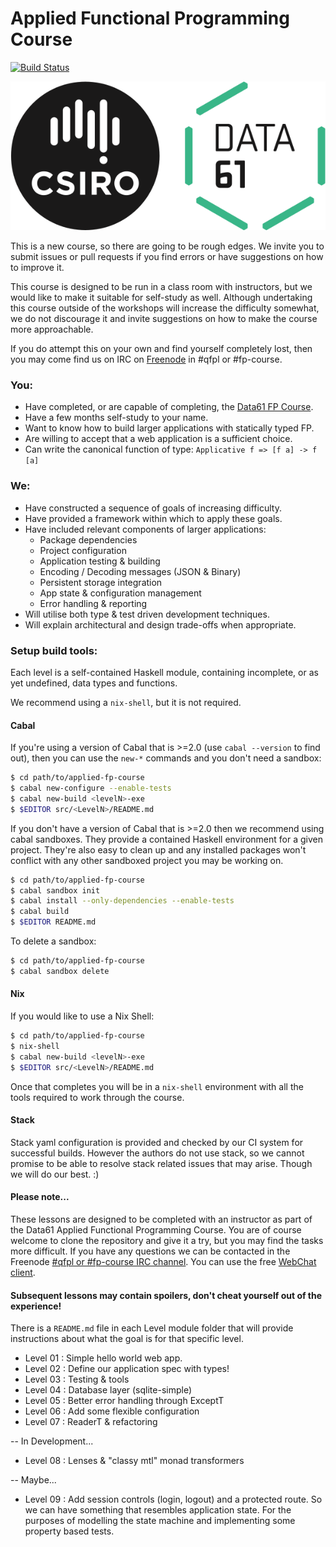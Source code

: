 # Applied Functional Programming Course

[![Build Status](https://travis-ci.org/qfpl/applied-fp-course.svg?branch=master)](https://travis-ci.org/qfpl/applied-fp-course)

![CSIRO's Data61 Logo](https://raw.githubusercontent.com/qfpl/assets/master/data61-transparent-bg.png)

This is a new course, so there are going to be rough edges. We invite you to
submit issues or pull requests if you find errors or have suggestions on how to
improve it.

This course is designed to be run in a class room with instructors, but we
would like to make it suitable for self-study as well. Although undertaking
this course outside of the workshops will increase the difficulty somewhat,
we do not discourage it and invite suggestions on how to make the course more
approachable.

If you do attempt this on your own and find yourself completely lost, then
you may come find us on IRC on [Freenode](https://freenode.net/) in #qfpl or
#fp-course.

### You:

* Have completed, or are capable of completing, the [Data61 FP Course](https://github.com/data61/fp-course).
* Have a few months self-study to your name.
* Want to know how to build larger applications with statically typed FP.
* Are willing to accept that a web application is a sufficient choice.
* Can write the canonical function of type: `Applicative f => [f a] -> f [a]`

### We:

* Have constructed a sequence of goals of increasing difficulty.
* Have provided a framework within which to apply these goals.
* Have included relevant components of larger applications:
  * Package dependencies
  * Project configuration
  * Application testing & building
  * Encoding / Decoding messages (JSON & Binary)
  * Persistent storage integration
  * App state & configuration management
  * Error handling & reporting
* Will utilise both type & test driven development techniques.
* Will explain architectural and design trade-offs when appropriate.

### Setup build tools:

Each level is a self-contained Haskell module, containing incomplete, or as yet
undefined, data types and functions.

We recommend using a `nix-shell`, but it is not required.

#### Cabal

If you're using a version of Cabal that is >=2.0 (use `cabal --version` to
find out), then you can use the `new-*` commands and you don't need a sandbox:

```bash
$ cd path/to/applied-fp-course
$ cabal new-configure --enable-tests
$ cabal new-build <levelN>-exe
$ $EDITOR src/<LevelN>/README.md
```

If you don't have a version of Cabal that is >=2.0 then we recommend using
cabal sandboxes. They provide a contained Haskell environment for a given
project. They're also easy to clean up and any installed packages won't
conflict with any other sandboxed project you may be working on.

```bash
$ cd path/to/applied-fp-course
$ cabal sandbox init
$ cabal install --only-dependencies --enable-tests
$ cabal build
$ $EDITOR README.md
```

To delete a sandbox:

```bash
$ cd path/to/applied-fp-course
$ cabal sandbox delete
```

#### Nix

If you would like to use a Nix Shell:

```bash
$ cd path/to/applied-fp-course
$ nix-shell
$ cabal new-build <levelN>-exe
$ $EDITOR src/<LevelN>/README.md
```

Once that completes you will be in a `nix-shell` environment with all the
tools required to work through the course.

#### Stack

Stack yaml configuration is provided and checked by our CI system for successful
builds. However the authors do not use stack, so we cannot promise to be able to
resolve stack related issues that may arise. Though we will do our best. :)

#### Please note...

These lessons are designed to be completed with an instructor as part of the
Data61 Applied Functional Programming Course. You are of course welcome to
clone the repository and give it a try, but you may find the tasks more
difficult. If you have any questions we can be contacted in the
Freenode [#qfpl or #fp-course IRC channel](https://freenode.net). You can use the
free [WebChat client](https://webchat.freenode.net).

#### Subsequent lessons may contain spoilers, don't cheat yourself out of the experience!

There is a `README.md` file in each Level module folder that will provide
instructions about what the goal is for that specific level.

* Level 01 : Simple hello world web app.
* Level 02 : Define our application spec with types!
* Level 03 : Testing & tools
* Level 04 : Database layer (sqlite-simple)
* Level 05 : Better error handling through ExceptT
* Level 06 : Add some flexible configuration
* Level 07 : ReaderT & refactoring

-- In Development...
* Level 08 : Lenses & "classy mtl" monad transformers

-- Maybe...
* Level 09 : Add session controls (login, logout) and a protected route. So we
  can have something that resembles application state. For the purposes of
  modelling the state machine and implementing some property based tests.
